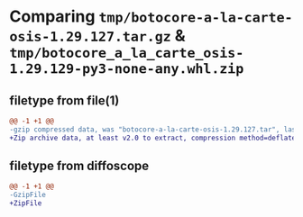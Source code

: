 # Comparing `tmp/botocore-a-la-carte-osis-1.29.127.tar.gz` & `tmp/botocore_a_la_carte_osis-1.29.129-py3-none-any.whl.zip`

## filetype from file(1)

```diff
@@ -1 +1 @@
-gzip compressed data, was "botocore-a-la-carte-osis-1.29.127.tar", last modified: Fri May  5 01:09:55 2023, max compression
+Zip archive data, at least v2.0 to extract, compression method=deflate
```

## filetype from diffoscope

```diff
@@ -1 +1 @@
-GzipFile
+ZipFile
```

